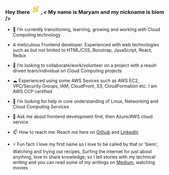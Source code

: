 ### Hey there <img src="https://github.com/codyBiem17/codyBiem17/blob/main/wave.gif" alt="animated waving-hand" width="30" height="30">, < My name is Maryam and my nickname is biem />


<!--**codyBiem17/codyBiem17** is a ✨ _special_ ✨ repository because its `README.md` (this file) appears on your GitHub profile. 

Here are some ideas to get you started: -->

- 🌱 I’m currently transitioning, learning, growing and working with Cloud Computing technology 

- A meticulous Frontend developer. Experienced with web technologies such as but not limited to HTML/CSS, Boostrap, JavaScript, React, Redux

- 👯 I’m looking to collaborate/work/volunteer on a project with a result-driven team/individual on Cloud Computing projects

- ☁ Experienced using some AWS Sevices such as AWS EC2, VPC/Security Groups, IAM, CloudFront, S3, CloudFormation etc. I am AWS CCP certified

- 🤔 I’m looking for help in core understanding of Linux, Networking and Cloud Computing Services

- 💬 Ask me about frontend development first, then Azure/AWS cloud service

- 📫 How to reach me: Reach me here on [Github](https://github.com/codyBiem17) and [LinkedIn](https://www.linkedin.com/in/bellomaryam)

- ⚡ Fun fact: I love my first name so I love to be called by that or 'biem', Watching and trying out recipes, Surfing the internet for just about anything,
 love to share knowledge; so I tell stories with my technical writing and
you can read some of my writings on [Medium](https://medium.com/@maryam_b), watching movies
